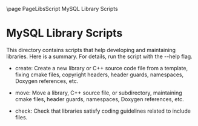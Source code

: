 \page PageLibsScript MySQL Library Scripts

<!---
Copyright (c) 2023, 2024, Oracle and/or its affiliates.
//
This program is free software; you can redistribute it and/or modify
it under the terms of the GNU General Public License, version 2.0,
as published by the Free Software Foundation.
//
This program is designed to work with certain software (including
but not limited to OpenSSL) that is licensed under separate terms,
as designated in a particular file or component or in included license
documentation.  The authors of MySQL hereby grant you an additional
permission to link the program and your derivative works with the
separately licensed software that they have either included with
the program or referenced in the documentation.

This program is distributed in the hope that it will be useful,
but WITHOUT ANY WARRANTY; without even the implied warranty of
MERCHANTABILITY or FITNESS FOR A PARTICULAR PURPOSE.  See the
GNU General Public License, version 2.0, for more details.
//
You should have received a copy of the GNU General Public License
along with this program; if not, write to the Free Software
Foundation, Inc., 51 Franklin St, Fifth Floor, Boston, MA 02110-1301  USA
-->

MySQL Library Scripts
=====================

This directory contains scripts that help developing and maintaining libraries.
Here is a summary. For details, run the script with the --help flag.

- create: Create a new library or C++ source code file from a template, fixing
  cmake files, copyright headers, header guards, namespaces, Doxygen
  references, etc.

- move: Move a library, C++ source file, or subdirectory, maintaining
  cmake files, header guards, namespaces, Doxygen references, etc.

- check: Check that libraries satisfy coding guidelines related to include
  files.
